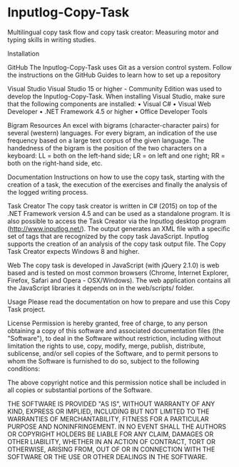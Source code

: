 # Inputlog-Copy-Task
Multilingual copy task flow and copy task creator: Measuring motor and typing skills in writing studies. 

Installation

GitHub
The Inputlog-Copy-Task uses Git as a version control system. Follow the instructions on the GitHub Guides to learn how to set up a repository

Visual Studio 
Visual Studio 15 or higher - Community Edition was used to develop the Inputlog-Copy-Task. When installing Visual Studio, make sure that the following components are installed:
•	Visual C#
•	Visual Web Developer
•	.NET Framework 4.5 or higher
•	Office Developer Tools

Bigram Resources
An excel with bigrams (character-character pairs) for several (western) languages. For every bigram, an indication of the use frequency based on a large text corpus of the given language. The handedness of the bigram is the position of the two characters on a keyboard: LL = both on the left-hand side; LR = on left and one right; RR = both on the right-hand side, etc.

Documentation
Instructions on how to use the copy task, starting with the creation of a task, the execution of the exercises and finally the analysis of the logged writing process.

Task Creator
The copy task creator is written in C# (2015) on top of the .NET Framework version 4.5 and can be used as a standalone program. It is also possible to access the Task Creator via the Inputlog desktop program (http://www.inputlog.net/). The output generates an XML file with a specific set of tags that are recognized by the copy task JavaScript. Inputlog supports the creation of an analysis of the copy task output file. The Copy Task Creator expects Windows 8 and higher.

Web
The copy task is developed in JavaScript (with jQuery 2.1.0) is web based and is tested on most common browsers (Chrome, Internet Explorer, Firefox, Safari and Opera - OSX/Windows). The web application contains all the JavaScript libraries it depends on in the web/scripts/ folder. 

Usage
Please read the documentation on how to prepare and use this Copy Task project.

License 
Permission is hereby granted, free of charge, to any person obtaining a copy of this software and associated documentation files (the "Software"), to deal in the Software without restriction, including without limitation the rights to use, copy, modify, merge, publish, distribute, sublicense, and/or sell copies of the Software, and to permit persons to whom the Software is furnished to do so, subject to the following conditions:

The above copyright notice and this permission notice shall be included in all copies or substantial portions of the Software.

THE SOFTWARE IS PROVIDED "AS IS", WITHOUT WARRANTY OF ANY KIND, EXPRESS OR IMPLIED, INCLUDING BUT NOT LIMITED TO THE WARRANTIES OF MERCHANTABILITY, FITNESS FOR A PARTICULAR PURPOSE AND NONINFRINGEMENT. IN NO EVENT SHALL THE AUTHORS OR COPYRIGHT HOLDERS BE LIABLE FOR ANY CLAIM, DAMAGES OR OTHER LIABILITY, WHETHER IN AN ACTION OF CONTRACT, TORT OR OTHERWISE, ARISING FROM, OUT OF OR IN CONNECTION WITH THE SOFTWARE OR THE USE OR OTHER DEALINGS IN THE SOFTWARE.
